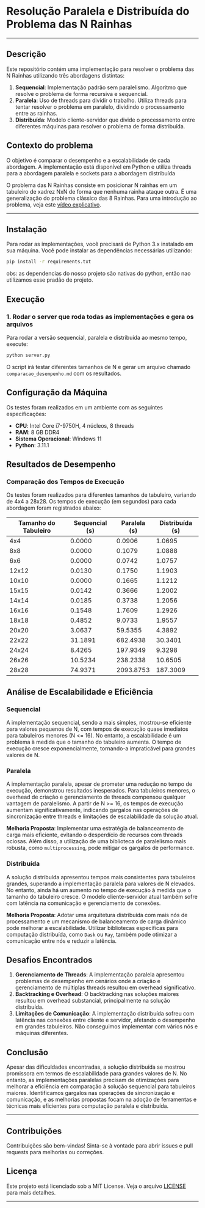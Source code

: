 # Resolução Paralela e Distribuída do Problema das N Rainhas

---

## Descrição

Este repositório contém uma implementação para resolver o problema das N Rainhas utilizando três abordagens distintas:

1. **Sequencial**: Implementação padrão sem paralelismo. Algoritmo que resolve o problema de forma recursiva e sequencial.
2. **Paralela**: Uso de threads para dividir o trabalho. Utiliza threads para tentar resolver o problema em paralelo, dividindo o processamento entre as rainhas.
3. **Distribuída**: Modelo cliente-servidor que divide o processamento entre diferentes máquinas para resolver o problema de forma distribuída.


## Contexto do problema

O objetivo é comparar o desempenho e a escalabilidade de cada abordagem. A implementação está disponível em Python e utiliza threads para a abordagem paralela e sockets para a abordagem distribuída

O problema das N Rainhas consiste em posicionar N rainhas em um tabuleiro de xadrez NxN de forma que nenhuma rainha ataque outra. É uma generalização do problema clássico das 8 Rainhas. Para uma introdução ao problema, veja este [vídeo explicativo](https://www.youtube.com/watch?v=OzZU9JnK5GY).

---

## Instalação

Para rodar as implementações, você precisará de Python 3.x instalado em sua máquina. Você pode instalar as dependências necessárias utilizando:

```bash
pip install -r requirements.txt
```
obs: as dependencias do nosso projeto são nativas do python, então nao utilizamos esse pradão de projeto. 

## Execução

### 1. Rodar o server que roda todas as implementações e gera os arquivos 

Para rodar a versão sequencial, paralela e distribuida ao mesmo tempo, execute:

```bash
python server.py
```

O script irá testar diferentes tamanhos de N e gerar um arquivo chamado `comparacao_desempenho.md` com os resultados.


## Configuração da Máquina

Os testes foram realizados em um ambiente com as seguintes especificações:

- **CPU**: Intel Core i7-9750H, 4 núcleos, 8 threads
- **RAM**: 8 GB DDR4
- **Sistema Operacional**: Windows 11
- **Python**: 3.11.1

## Resultados de Desempenho

### Comparação dos Tempos de Execução

Os testes foram realizados para diferentes tamanhos de tabuleiro, variando de 4x4 a 28x28. Os tempos de execução (em segundos) para cada abordagem foram registrados abaixo:

| Tamanho do Tabuleiro | Sequencial (s) | Paralela (s) | Distribuída (s) |
| -------------------- | -------------- | ------------ | --------------- |
| 4x4                  | 0.0000         | 0.0906       | 1.0695          |
| 8x8                  | 0.0000         | 0.1079       | 1.0888          |
| 6x6                  | 0.0000         | 0.0742       | 1.0757          |
| 12x12                | 0.0130         | 0.1750       | 1.1903          |
| 10x10                | 0.0000         | 0.1665       | 1.1212          |
| 15x15                | 0.0142         | 0.3666       | 1.2002          |
| 14x14                | 0.0185         | 0.3738       | 1.2056          |
| 16x16                | 0.1548         | 1.7609       | 1.2926          |
| 18x18                | 0.4852         | 9.0733       | 1.9557          |
| 20x20                | 3.0637         | 59.5355      | 4.3892          |
| 22x22                | 31.1891        | 682.4938     | 30.3401         |
| 24x24                | 8.4265         | 197.9349     | 9.3298          |
| 26x26                | 10.5234        | 238.2338     | 10.6505         |
| 28x28                | 74.9371        | 2093.8753    | 187.3009        |

## Análise de Escalabilidade e Eficiência

### Sequencial
A implementação sequencial, sendo a mais simples, mostrou-se eficiente para valores pequenos de N, com tempos de execução quase imediatos para tabuleiros menores (N <= 16). No entanto, a escalabilidade é um problema à medida que o tamanho do tabuleiro aumenta. O tempo de execução cresce exponencialmente, tornando-a impraticável para grandes valores de N.

### Paralela
A implementação paralela, apesar de prometer uma redução no tempo de execução, demonstrou resultados inesperados. Para tabuleiros menores, o overhead de criação e gerenciamento de threads compensou qualquer vantagem de paralelismo. A partir de N >= 16, os tempos de execução aumentam significativamente, indicando gargalos nas operações de sincronização entre threads e limitações de escalabilidade da solução atual.

**Melhoria Proposta**: Implementar uma estratégia de balanceamento de carga mais eficiente, evitando o desperdício de recursos com threads ociosas. Além disso, a utilização de uma biblioteca de paralelismo mais robusta, como `multiprocessing`, pode mitigar os gargalos de performance.

### Distribuída
A solução distribuída apresentou tempos mais consistentes para tabuleiros grandes, superando a implementação paralela para valores de N elevados. No entanto, ainda há um aumento no tempo de execução à medida que o tamanho do tabuleiro cresce. O modelo cliente-servidor atual também sofre com latência na comunicação e gerenciamento de conexões.

**Melhoria Proposta**: Adotar uma arquitetura distribuída com mais nós de processamento e um mecanismo de balanceamento de carga dinâmico pode melhorar a escalabilidade. Utilizar bibliotecas específicas para computação distribuída, como `Dask` ou `Ray`, também pode otimizar a comunicação entre nós e reduzir a latência.

## Desafios Encontrados

1. **Gerenciamento de Threads**: A implementação paralela apresentou problemas de desempenho em cenários onde a criação e gerenciamento de múltiplas threads resultou em overhead significativo.
2. **Backtracking e Overhead**: O backtracking nas soluções maiores resultou em overhead substancial, principalmente na solução distribuída.
3. **Limitações de Comunicação**: A implementação distribuída sofreu com latência nas conexões entre cliente e servidor, afetando o desempenho em grandes tabuleiros. Não conseguimos implementar com vários nós e máquinas diferentes.

## Conclusão

Apesar das dificuldades encontradas, a solução distribuída se mostrou promissora em termos de escalabilidade para grandes valores de N. No entanto, as implementações paralelas precisam de otimizações para melhorar a eficiência em comparação à solução sequencial para tabuleiros maiores. Identificamos gargalos nas operações de sincronização e comunicação, e as melhorias propostas focam na adoção de ferramentas e técnicas mais eficientes para computação paralela e distribuída.

---


## Contribuições

Contribuições são bem-vindas! Sinta-se à vontade para abrir issues e pull requests para melhorias ou correções.

## Licença

Este projeto está licenciado sob a MIT License. Veja o arquivo [LICENSE](LICENSE) para mais detalhes.


---

